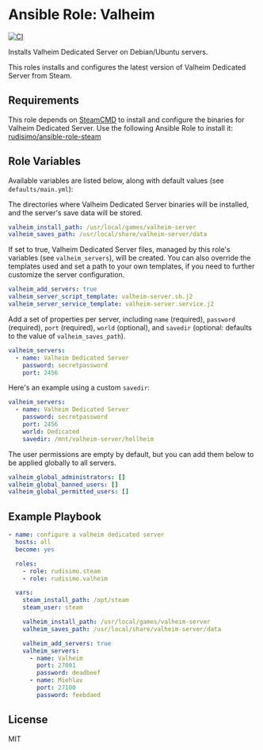 # Ansible Role: Valheim

[![CI](https://github.com/rudisimo/ansible-role-valheim/actions/workflows/ci.yml/badge.svg)](https://github.com/rudisimo/ansible-role-valheim/actions/workflows/ci.yml)

Installs Valheim Dedicated Server on Debian/Ubuntu servers.

This roles installs and configures the latest version of Valheim Dedicated Server from Steam.

## Requirements

This role depends on [SteamCMD](https://developer.valvesoftware.com/wiki/SteamCMD) to install and configure the binaries for Valheim Dedicated Server. Use the following Ansible Role to install it: [rudisimo/ansible-role-steam](https://github.com/rudisimo/ansible-role-steam)

## Role Variables

Available variables are listed below, along with default values (see `defaults/main.yml`):

The directories where Valheim Dedicated Server binaries will be installed, and the server's save data will be stored.

```yaml
valheim_install_path: /usr/local/games/valheim-server
valheim_saves_path: /usr/local/share/valheim-server/data
```

If set to true, Valheim Dedicated Server files, managed by this role's variables (see `valheim_servers`), will be created. You can also override the templates used and set a path to your own templates, if you need to further customize the server configuration.

```yaml
valheim_add_servers: true
valheim_server_script_template: valheim-server.sh.j2
valheim_server_service_template: valheim-server.service.j2
```

Add a set of properties per server, including `name` (required), `password` (required), `port` (required), `world` (optional), and `savedir` (optional: defaults to the value of `valheim_saves_path`).

```yaml
valheim_servers:
  - name: Valheim Dedicated Server
    password: secretpassword
    port: 2456
```

Here's an example using a custom `savedir`:

```yaml
valheim_servers:
  - name: Valheim Dedicated Server
    password: secretpassword
    port: 2456
    world: Dedicated
    savedir: /mnt/valheim-server/hellheim
```

The user permissions are empty by default, but you can add them below to be applied globally to all servers.

```yaml
valheim_global_administrators: []
valheim_global_banned_users: []
valheim_global_permitted_users: []
```

## Example Playbook

```yaml
- name: configure a valheim dedicated server
  hosts: all
  become: yes

  roles:
    - role: rudisimo.steam
    - role: rudisimo.valheim

  vars:
    steam_install_path: /opt/steam
    steam_user: steam

    valheim_install_path: /usr/local/games/valheim-server
    valheim_saves_path: /usr/local/share/valheim-server/data

    valheim_add_servers: true
    valheim_servers:
      - name: Valheim
        port: 27001
        password: deadbeef
      - name: Miehlav
        port: 27100
        password: feebdaed
```

## License

MIT
